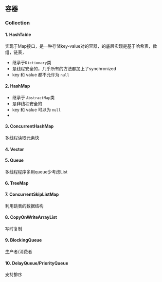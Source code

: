 ## 容器

### Collection

#### 1. HashTable
实现于Map接口，是一种存储key-value对的容器，的底层实现是基于哈希表，数组，链表，
- 继承于`Dictionary`类
- 是线程安全的，几乎所有的方法都加上了synchronized
- key 和 value 都不允许为 `null`

#### 2. HashMap
- 继承于 `AbstractMap`类
- 是非线程安全的
- key 和 value 可以为 `null`
- 

#### 3. ConcurrentHashMap
多线程读取元素快

#### 4. Vector

#### 5. Queue
多线程程序多用queue少考虑List

#### 6. TreeMap

#### 7. ConcurrentSkipListMap
利用跳表的数据结构

#### 8. CopyOnWriteArrayList
写时复制

#### 9. BlockingQueue
生产者/消费者

#### 10. DelayQueue/PriorityQueue
支持排序